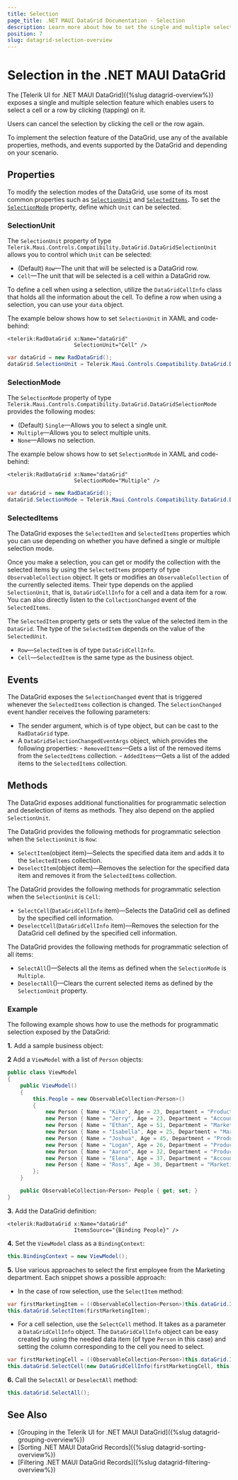 ```yaml
---
title: Selection
page_title: .NET MAUI DataGrid Documentation - Selection
description: Learn more about how to set the single and multiple selection mode of the Telerik UI for .NET MAUI DataGrid and use the available properties, events, and methods.
position: 7
slug: datagrid-selection-overview
---
```


# Selection in the .NET MAUI DataGrid

The [Telerik UI for .NET MAUI DataGrid]({%slug datagrid-overview%}) exposes a single and multiple selection feature which enables users to select a cell or a row by clicking (tapping) on it.

Users can cancel the selection by clicking the cell or the row again.

To implement the selection feature of the DataGrid, use any of the available properties, methods, and events supported by the DataGrid and depending on your scenario.

## Properties

To modify the selection modes of the DataGrid, use some of its most common properties such as [`SelectionUnit`](#selectionunit) and [`SelectedItems`](#selecteditems). To set the [`SelectionMode`](#selectionmode) property, define which `Unit` can be selected.

### SelectionUnit

The `SelectionUnit` property of type `Telerik.Maui.Controls.Compatibility.DataGrid.DataGridSelectionUnit` allows you to control which `Unit` can be selected:

* (Default) `Row`&mdash;The unit that will be selected is a DataGrid row.
* `Cell`&mdash;The unit that will be selected is a cell within a DataGrid row.

To define a cell when using a selection, utilize the `DataGridCellInfo` class that holds all the information about the cell. To define a row when using a selection, you can use your `data` object.

The example below shows how to set `SelectionUnit` in XAML and code-behind:

```XAML
<telerik:RadDataGrid x:Name="dataGrid"
					 SelectionUnit="Cell" />
```
```C#
var dataGrid = new RadDataGrid();
dataGrid.SelectionUnit = Telerik.Maui.Controls.Compatibility.DataGrid.DataGridSelectionUnit.Cell;
```

### SelectionMode

The `SelectionMode` property of type `Telerik.Maui.Controls.Compatibility.DataGrid.DataGridSelectionMode` provides the following modes:

* (Default) `Single`&mdash;Allows you to select a single unit.
* `Multiple`&mdash;Allows you to select multiple units.
* `None`&mdash;Allows no selection.

The example below shows how to set `SelectionMode` in XAML and code-behind:

```XAML
<telerik:RadDataGrid x:Name="dataGrid"
					 SelectionMode="Multiple" />
```
```C#
var dataGrid = new RadDataGrid();
dataGrid.SelectionMode = Telerik.Maui.Controls.Compatibility.DataGrid.DataGridSelectionMode.Multiple;
```

### SelectedItems

The DataGrid exposes the `SelectedItem` and `SelectedItems` properties which you can use depending on whether you have defined a single or multiple selection mode.

Once you make a selection, you can get or modify the collection with the selected items by using the `SelectedItems` property of type `ObservableCollection` object. It gets or modifies an `ObservableCollection` of the currently selected items. Their type depends on the applied `SelectionUnit`, that is, `DataGridCellInfo` for a cell and a data item for a row. You can also directly listen to the `CollectionChanged` event of the `SelectedItems`.

The `SelectedItem` property gets or sets the value of the selected item in the `DataGrid`. The type of the `SelectedItem` depends on the value of the `SelectedUnit`.

* `Row`&mdash;`SelectedItem` is of type `DataGridCellInfo`.
* `Cell`&mdash;`SelectedItem` is the same type as the business object.

## Events

The DataGrid exposes the `SelectionChanged` event that is triggered whenever the `SelectedItems` collection is changed. The `SelectionChanged` event handler receives the following parameters:

* The sender argument, which is of type object, but can be cast to the `RadDataGrid` type.
* A `DataGridSelectionChangedEventArgs` object, which provides the following properties:
		- `RemovedItems`&mdash;Gets a list of the removed items from the `SelectedItems` collection.
		- `AddedItems`&mdash;Gets a list of the added items to the `SelectedItems` collection.

## Methods

The DataGrid exposes additional functionalities for programmatic selection and deselection of items as methods. They also depend on the applied `SelectionUnit`.

The DataGrid provides the following methods for programmatic selection when the `SelectionUnit` is `Row`:

* `SelectItem`(object item)&mdash;Selects the specified data item and adds it to the `SelectedItems` collection.
* `DeselectItem`(object item)&mdash;Removes the selection for the specified data item and removes it from the `SelectedItems` collection.

The DataGrid provides the following methods for programmatic selection when the `SelectionUnit` is `Cell`:

* `SelectCell`(`DataGridCellInfo` item)&mdash;Selects the DataGrid cell as defined by the specified cell information.
* `DeselectCell`(`DataGridCellInfo` item)&mdash;Removes the selection for the DataGrid cell defined by the specified cell information.

The DataGrid provides the following methods for programmatic selection of all items:

* `SelectAll`()&mdash;Selects all the items as defined when the `SelectionMode` is `Multiple`.
* `DeselectAll`()&mdash;Clears the current selected items as defined by the `SelectionUnit` property.

### Example

The following example shows how to use the methods for programmatic selection exposed by the DataGrid:

**1.** Add a sample business object:

<snippet id='datagrid-selection-object'/>

**2** Add a `ViewModel` with a list of `Person` objects:

```C#
public class ViewModel
{
	public ViewModel()
	{
		this.People = new ObservableCollection<Person>()
		{
			new Person { Name = "Kiko", Age = 23, Department = "Production" },
			new Person { Name = "Jerry", Age = 23, Department = "Accounting and Finance"},
			new Person { Name = "Ethan", Age = 51, Department = "Marketing" },
			new Person { Name = "Isabella", Age = 25, Department = "Marketing" },
			new Person { Name = "Joshua", Age = 45, Department = "Production" },
			new Person { Name = "Logan", Age = 26, Department = "Production"},
			new Person { Name = "Aaron", Age = 32, Department = "Production" },
			new Person { Name = "Elena", Age = 37, Department = "Accounting and Finance"},
			new Person { Name = "Ross", Age = 30, Department = "Marketing" },
		};
	}

	public ObservableCollection<Person> People { get; set; }
}
```

**3.** Add the DataGrid definition:

```XAML
<telerik:RadDataGrid x:Name="dataGrid"
					 ItemsSource="{Binding People}" />
```

**4.** Set the `ViewModel` class as a `BindingContext`:

```C#
this.BindingContext = new ViewModel();
```

**5.** Use various approaches to select the first employee from the Marketing department. Each snippet shows a possible approach:

* In the case of row selection, use the `SelectItem` method:

```C#
var firstMarketingItem = ((ObservableCollection<Person>)this.dataGrid.ItemsSource).First(p => p.Department == "Marketing");
this.dataGrid.SelectItem(firstMarketingItem);
```

* For a cell selection, use the `SelectCell` method. It takes as a parameter a `DataGridCellInfo` object. The `DataGridCellInfo` object can be easy created by using the needed data item (of type `Person` in this case) and setting the column corresponding to the cell you need to select.

```C#
var firstMarketingCell = ((ObservableCollection<Person>)this.dataGrid.ItemsSource).First(p => p.Department == "Marketing");
this.dataGrid.SelectCell(new DataGridCellInfo(firstMarketingCell, this.dataGrid.Columns[2]));
```

**6.** Call the `SelectAll` or `DeselectAll` method:

```C#
this.dataGrid.SelectAll();
```

## See Also

- [Grouping in the Telerik UI for .NET MAUI DataGrid]({%slug datagrid-grouping-overview%})
- [Sorting .NET MAUI DataGrid Records]({%slug datagrid-sorting-overview%})
- [Filtering .NET MAUI DataGrid Records]({%slug datagrid-filtering-overview%})
